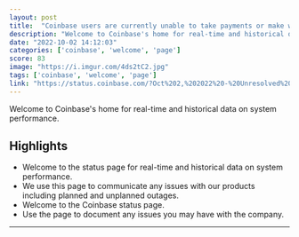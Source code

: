 ```yaml
---
layout: post
title:  "Coinbase users are currently unable to take payments or make withdrawals involving US bank accounts"
description: "Welcome to Coinbase's home for real-time and historical data on system performance."
date: "2022-10-02 14:12:03"
categories: ['coinbase', 'welcome', 'page']
score: 83
image: "https://i.imgur.com/4ds2tC2.jpg"
tags: ['coinbase', 'welcome', 'page']
link: "https://status.coinbase.com/?Oct%202,%202022%20-%20Unresolved%20incident:%20ACH%20withdrawals,%20deposits,%20and%20buys%20failures.%20"
---
```


Welcome to Coinbase's home for real-time and historical data on system performance.

## Highlights

- Welcome to the status page for real-time and historical data on system performance.
- We use this page to communicate any issues with our products including planned and unplanned outages.
- Welcome to  the Coinbase status page.
- Use the page to document any issues you may have with the company.

---
